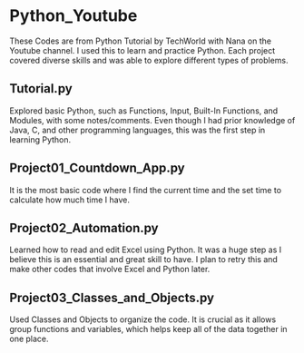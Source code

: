 # Python_Youtube
These Codes are from Python Tutorial by TechWorld with Nana on the Youtube channel. I used this to learn and practice Python.
Each project covered diverse skills and was able to explore different types of problems.


## Tutorial.py
Explored basic Python, such as Functions, Input, Built-In Functions, and Modules, with some notes/comments.
Even though I had prior knowledge of Java, C, and other programming languages, this was the first step in learning Python.


## Project01_Countdown_App.py
It is the most basic code where I find the current time and the set time to calculate how much time I have.


## Project02_Automation.py
Learned how to read and edit Excel using Python. It was a huge step as I believe this is an essential and great skill to have.
I plan to retry this and make other codes that involve Excel and Python later.


## Project03_Classes_and_Objects.py
Used Classes and Objects to organize the code. It is crucial as it allows group functions and variables, which helps keep all of the data together in one place.
